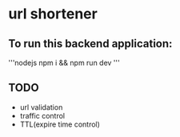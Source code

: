 # url shortener
## To run this backend application:

'''nodejs
npm i && npm run dev
'''

## TODO
* url validation
* traffic control
* TTL(expire time control)
